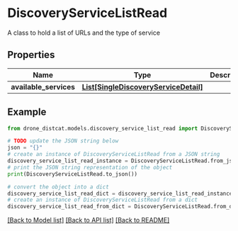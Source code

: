 # DiscoveryServiceListRead

A class to hold a list of URLs and the type of service

## Properties

Name | Type | Description | Notes
------------ | ------------- | ------------- | -------------
**available_services** | [**List[SingleDiscoveryServiceDetail]**](SingleDiscoveryServiceDetail.md) |  | 

## Example

```python
from drone_distcat.models.discovery_service_list_read import DiscoveryServiceListRead

# TODO update the JSON string below
json = "{}"
# create an instance of DiscoveryServiceListRead from a JSON string
discovery_service_list_read_instance = DiscoveryServiceListRead.from_json(json)
# print the JSON string representation of the object
print(DiscoveryServiceListRead.to_json())

# convert the object into a dict
discovery_service_list_read_dict = discovery_service_list_read_instance.to_dict()
# create an instance of DiscoveryServiceListRead from a dict
discovery_service_list_read_from_dict = DiscoveryServiceListRead.from_dict(discovery_service_list_read_dict)
```
[[Back to Model list]](../README.md#documentation-for-models) [[Back to API list]](../README.md#documentation-for-api-endpoints) [[Back to README]](../README.md)


